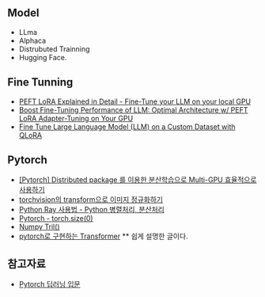 ## Model ##
* LLma
* Alphaca
* Distrubuted Trainning
* Hugging Face.

## Fine Tunning ##

* [PEFT LoRA Explained in Detail - Fine-Tune your LLM on your local GPU](https://www.youtube.com/watch?v=YVU5wAA6Txo)
* [Boost Fine-Tuning Performance of LLM: Optimal Architecture w/ PEFT LoRA Adapter-Tuning on Your GPU](https://www.youtube.com/watch?v=A-a-l_sFtYM)
* [Fine Tune Large Language Model (LLM) on a Custom Dataset with QLoRA](https://dassum.medium.com/fine-tune-large-language-model-llm-on-a-custom-dataset-with-qlora-fb60abdeba07)  



## Pytorch ##

* [[Pytorch] Distributed package 를 이용한 분산학습으로 Multi-GPU 효율적으로 사용하기](https://csm-kr.tistory.com/47)
* [torchvision의 transform으로 이미지 정규화하기](https://teddylee777.github.io/pytorch/torchvision-transform/#google_vignette)
* [Python Ray 사용법 - Python 병렬처리, 분산처리](https://zzsza.github.io/mlops/2021/01/03/python-ray/)
* [Pytorch - torch.size(0)](https://noanomal.tistory.com/6)
* [Numpy Tril()](https://runebook.dev/ko/docs/numpy/reference/generated/numpy.tril)
* [pytorch로 구현하는 Transformer](https://cpm0722.github.io/pytorch-implementation/transformer)   ** 쉽게 설명한 글이다.
  
## 참고자료 ##

* [Pytorch 딥러닝 입문](https://wikidocs.net/book/2788)
